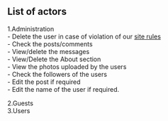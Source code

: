 <h2>List of actors </h2>
  1.Administration <br> 
  - Delete the user in case of violation of our   
  <a href="https://github.com/Nikesh16/Social-Site-/blob/main/siteRules" onclick="window.open('example.html', '_self');"> site rules

</a>
<br>
  - Check the posts/comments <br>
  - View/delete the messages <br>
  - View/Delete the About section <br>
  - View the photos uploaded by the users <br>
  - Check the followers of the users <br>
  - Edit the post if required <br>
  - Edit the name of the user if required. <br>
  
  2.Guests <br>
  3.Users <br>
  
  
  
